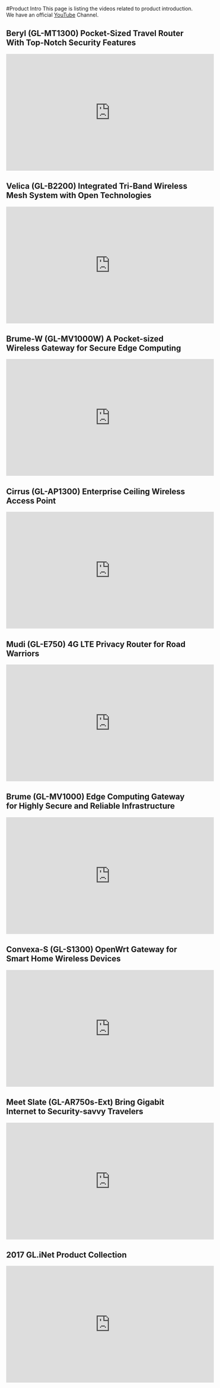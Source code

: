#Product Intro
This page is listing the videos related to product introduction. We have an official [YouTube](https://www.youtube.com/channel/UCBfNEzurltlIeFFCbUgHQyg?view_as=subscriber) Channel.

## Beryl (GL-MT1300) Pocket-Sized Travel Router With Top-Notch Security Features
<iframe width="560" height="315" src="https://www.youtube.com/embed/q8eCI6h_970" frameborder="0" allow="autoplay; encrypted-media" allowfullscreen></iframe>

## Velica (GL-B2200) Integrated Tri-Band Wireless Mesh System with Open Technologies
<iframe width="560" height="315" src="https://www.youtube.com/embed/-NMWKGcXS8Q" frameborder="0" allow="autoplay; encrypted-media" allowfullscreen></iframe>

## Brume-W (GL-MV1000W) A Pocket-sized Wireless Gateway for Secure Edge Computing
<iframe width="560" height="315" src="https://www.youtube.com/embed/pR7rfVzAZzs" frameborder="0" allow="autoplay; encrypted-media" allowfullscreen></iframe>

## Cirrus (GL-AP1300) Enterprise Ceiling Wireless Access Point
<iframe width="560" height="315" src="https://www.youtube.com/embed/wYTVenxLgQA" frameborder="0" allow="autoplay; encrypted-media" allowfullscreen></iframe>

## Mudi (GL-E750) 4G LTE Privacy Router for Road Warriors
<iframe width="560" height="315" src="https://www.youtube.com/embed/KQA7gWzpK6k" frameborder="0" allow="autoplay; encrypted-media" allowfullscreen></iframe>

## Brume (GL-MV1000) Edge Computing Gateway for Highly Secure and Reliable Infrastructure
<iframe width="560" height="315" src="https://www.youtube.com/embed/4mVs6V_sHnI" frameborder="0" allow="autoplay; encrypted-media" allowfullscreen></iframe>

## Convexa-S (GL-S1300) OpenWrt Gateway for Smart Home Wireless Devices
<iframe width="560" height="315" src="https://www.youtube.com/embed/wRA22wQxd48" frameborder="0" allow="autoplay; encrypted-media" allowfullscreen></iframe>

## Meet Slate (GL-AR750s-Ext) Bring Gigabit Internet to Security-savvy Travelers
<iframe width="560" height="315" src="https://www.youtube.com/embed/Ze1HRRyuiQw" frameborder="0" allow="autoplay; encrypted-media" allowfullscreen></iframe>

## 2017 GL.iNet Product Collection
<iframe width="560" height="315" src="https://www.youtube.com/embed/3KIefcjhvAA" frameborder="0" allow="autoplay; encrypted-media" allowfullscreen></iframe>